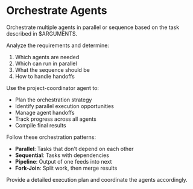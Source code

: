 # Orchestrate Agents

Orchestrate multiple agents in parallel or sequence based on the task described in $ARGUMENTS.

Analyze the requirements and determine:
1. Which agents are needed
2. Which can run in parallel
3. What the sequence should be
4. How to handle handoffs

Use the project-coordinator agent to:
- Plan the orchestration strategy
- Identify parallel execution opportunities
- Manage agent handoffs
- Track progress across all agents
- Compile final results

Follow these orchestration patterns:
- **Parallel**: Tasks that don't depend on each other
- **Sequential**: Tasks with dependencies
- **Pipeline**: Output of one feeds into next
- **Fork-Join**: Split work, then merge results

Provide a detailed execution plan and coordinate the agents accordingly.